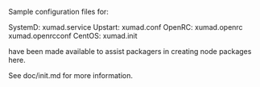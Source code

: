 Sample configuration files for:

SystemD: xumad.service
Upstart: xumad.conf
OpenRC:  xumad.openrc
         xumad.openrcconf
CentOS:  xumad.init

have been made available to assist packagers in creating node packages here.

See doc/init.md for more information.
